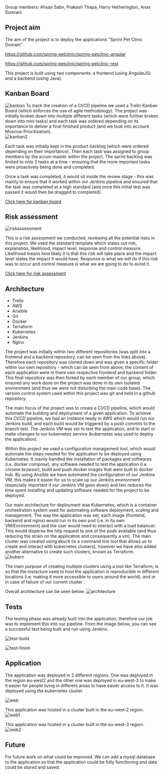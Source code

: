 Group members: Ahsan Sabir, Prakash Thapa, Harry Hetherington, Anas Sumrani

## Project aim 
The aim of the project is to deploy the applications  "Sprint Pet Clinic Domain".

https://github.com/spring-petclinic/spring-petclinic-angular

https://github.com/spring-petclinic/spring-petclinic-rest

This project is built using two components: a frontend (using AngularJS) and a backend (using Java). 

## Kanban Board
![kanban](https://user-images.githubusercontent.com/92265482/194328928-90736a97-180c-4eae-88df-43bb5fb29728.JPG)
To track the creation of a CI/CD pipeline we used a Trello Kanban Board (which enforces the use of agile methodology). The project was initially broken down into multiple different tasks (which were further broken down into mini tasks) and each task was ordered depending on its importance to deliver a final finished product (and we took into account Moscow Prioritization).  
![kanban2](https://user-images.githubusercontent.com/92265482/194328974-bb013ff2-2f4b-46ab-ae48-2df9f423e99a.JPG)

Each task was initially kept in the product backlog (which were ordered depending on their importance). Then each task was assigned to group members by the scrum master within the project. The sprint backlog was limited to only 3 tasks at a time - ensuring that the more important tasks were proactively being done and completed. 

Once a task was completed, it would sit inside the review stage - this was mainly to ensure that it worked within our Jenkins pipeline and ensured that the task was completed at a high standard (and once this initial test was passed it would then be dragged to completed).

[Click here for kanban board](https://trello.com/invite/b/on6fy1De/0022b5ed00bf3928d4dc165fbf1b3fe2/project)

## Risk assessment 
![riskassessment](https://user-images.githubusercontent.com/92265482/194329289-6fc0df18-6e0e-4cef-bd33-8441cb07b9d6.JPG)

This is a risk assessment we conducted, reviewing all the potential risks in this project. We used the standard template which states out risk, explanation, likelihood, impact level, response and control measure. Likelihood means how likely it is that this risk will take place and the impact level states the impact it would have. Response is what we will do if this risk was to occur and control measure is what we are going to do to avoid it. 
 
[Click here for risk assessment](https://docs.google.com/spreadsheets/d/1_5DWAySKbS2vFYf7Z5W6cZ9d73s2_Rli_U_BB3_jfsk/edit#gid=0)

## Architecture
- Trello
- AWS
- Ansible
- Git
- Docker
- Terraform
- Kubernetes
- Jenkins
- Nginx

The project was initially within two different repositories (was split into a frontend and a backend repository, can be seen from the links above). Therefore each repository was cloned down and was given a specific folder within our own repository - which can be seen from above, the content of each application were in there own respective frontend and backend folder. This final repository was then forked by each member of our group, which ensured any work done on the project was done in its own isolated environment (and thus we were not disturbing the main code base).  The version control system used within this project was git and held in a github repository.

The main focus of the project was to create a CI/CD pipeline, which would automate the building and deployment of a given application. To achieve this CI/CD pipeline, we had an instance ready in AWS which would run our Jenkins build, and each build would be triggered by a push commits to the branch test.  The Jenkins VM was set to test the application, and to start or make changes to our kubernetes service (kubernetes was used to deploy the application).

Within this project we used a configuration management tool, which would automate the steps needed for the application to be deployed using Kubernetes. It mainly handled the installation of packages and softwares (i.e. docker compose), any software needed to test the application (i.e. chrome browser), build and push docker images that were built to docker hub. By using Ansible we have automated the configuration of our Jenkins VM, this makes it easier for us to scale up our Jenkins environment (especially important if our Jenkins VM goes down) and two reduces the time spent installing and updating software needed for the project to be deployed.  

Our main architecture for deployment was Kubernetes, which is a container orchestration system used for automating software deployment, scaling and management. The way the application was set, each image (frontend, backend and nginx) would run in its own pod (i.e. in its own VM/Environment) and the user would need to interact with a load balancer. This would disperse the http request to one of the pods available (and thus reducing the strain on the application and consequently a vm). The main cluster was created using eksctl (is a command line tool that allows us to create and interact with kubernetes clusters), however we have also added another alternative to create such clusters, known as Terraform.   
![kubern](https://user-images.githubusercontent.com/92265482/194329760-0fe6fe63-d149-4722-9fc2-aed32e7c7a73.JPG)

The main purpose of creating multiple clusters using a tool like Terraform, is so that the instacture used to host the application is reproducible in different locations (i.e. making it more accessible to users around the world), and or in case of failure of our current cluster .

Overall architecture can be seen below:
![architecture](https://user-images.githubusercontent.com/92265482/194329973-e2fb61cd-7244-4e7d-a321-3f63dccd9121.JPG)

## Tests
The testing phase was already built into the application, therefore our job was to implement this into our pipeline. From the image below, you can see a successful test being built and run using Jenkins.

![test-build](https://user-images.githubusercontent.com/92265482/194330248-283f3cd7-fe61-4815-87d3-5dfd5142d50a.JPG)

![test-finish](https://user-images.githubusercontent.com/92265482/194330264-f8f03e5c-3f8f-47a6-9132-d718109891dd.JPG)

## Application
The application was deployed in 2 different regions. One was deployed in the region eu-west2 and the other one was deployed in eu-west-3 to make it easier for people living in different areas to have easier access to it. It was deployed using the kubernetes cluster.

![web](https://user-images.githubusercontent.com/92265482/194330833-a6693ddf-b5ac-43cf-bea1-717dd92f44e9.JPG)

This application was hosted in a cluster built in the eu-west-2 region.
![web1](https://user-images.githubusercontent.com/92265482/194330786-a35c0cb5-20a6-4a33-b590-974895b6c23e.JPG)

This application was hosted in a cluster built in the eu-west-3 region.
![web2](https://user-images.githubusercontent.com/92265482/194330800-2bbc5d91-5d74-4389-a5db-708c46771ad0.JPG)

## Future
For future work on what could be improved. We can add a mysql database to the application so that the application could be fully functioning and data could be stored and saved.
